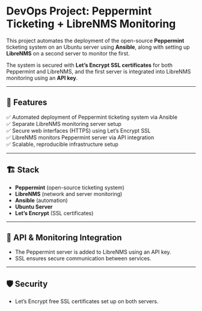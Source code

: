 # DevOps Project: Peppermint Ticketing + LibreNMS Monitoring

This project automates the deployment of the open-source **Peppermint** ticketing system on an Ubuntu server using **Ansible**, along with setting up **LibreNMS** on a second server to monitor the first.

The system is secured with **Let’s Encrypt SSL certificates** for both Peppermint and LibreNMS, and the first server is integrated into LibreNMS monitoring using an **API key**.

---

## 🚀 Features

✅ Automated deployment of Peppermint ticketing system via Ansible  
✅ Separate LibreNMS monitoring server setup  
✅ Secure web interfaces (HTTPS) using Let’s Encrypt SSL  
✅ LibreNMS monitors Peppermint server via API integration  
✅ Scalable, reproducible infrastructure setup

---

## 🏗️ Stack

- **Peppermint** (open-source ticketing system)  
- **LibreNMS** (network and server monitoring)  
- **Ansible** (automation)  
- **Ubuntu Server**  
- **Let’s Encrypt** (SSL certificates)

---

## 🔑 API & Monitoring Integration

- The Peppermint server is added to LibreNMS using an API key.
- SSL ensures secure communication between services.

---

## 🛡️ Security

- Let’s Encrypt free SSL certificates set up on both servers.
